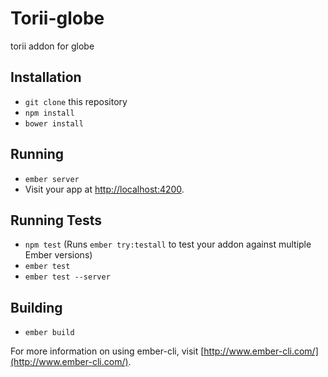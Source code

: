 # Torii-globe
torii addon for globe

## Installation
- `git clone` this repository
- `npm install`
- `bower install`

## Running
- `ember server`
- Visit your app at [http://localhost:4200](http://localhost:4200).

## Running Tests
- `npm test` (Runs `ember try:testall` to test your addon against multiple Ember versions)
- `ember test`
- `ember test --server`

## Building
- `ember build`

For more information on using ember-cli, visit [http://www.ember-cli.com/](http://www.ember-cli.com/).
